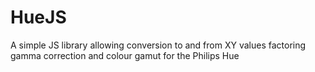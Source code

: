 HueJS
=====

A simple JS library allowing conversion to and from XY values factoring gamma correction and colour gamut for the Philips Hue
